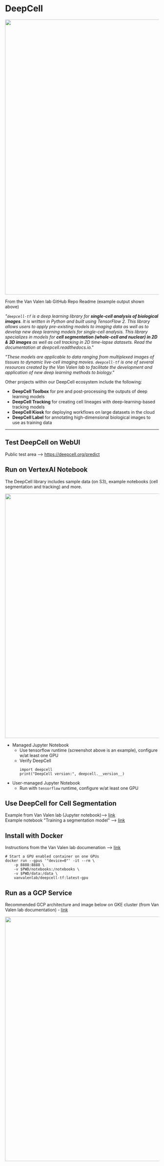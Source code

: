 # DeepCell

<img src="https://github.com/lynnlangit/TeamTeri/blob/master/Images/DeepCell-viz.png" width=900>

From the Van Valen lab GitHub Repo Readme (example output shown above)

*"`deepcell-tf` is a deep learning library for **single-cell analysis of biological images**. It is written in Python and built using TensorFlow 2.  This library allows users to apply pre-existing models to imaging data as well as to develop new deep learning models for single-cell analysis. This library specializes in models for **cell segmentation (whole-cell and nuclear) in 2D & 3D images** as well as cell tracking in 2D time-lapse datasets. Read the documentation at deepcell.readthedocs.io."*
  
*"These models are applicable to data ranging from multiplexed images of tissues to dynamic live-cell imaging movies.  `deepcell-tf` is one of several resources created by the Van Valen lab to facilitate the development and application of new deep learning methods to biology."*

Other projects within our DeepCell ecosystem include the following:  
  - **DeepCell Toolbox** for pre and post-processing the outputs of deep learning models 
  - **DeepCell Tracking** for creating cell lineages with deep-learning-based tracking models 
  - **DeepCell Kiosk** for deploying workflows on large datasets in the cloud 
  - **DeepCell Label** for annotating high-dimensional biological images to use as training data

-------------

## Test DeepCell on WebUI

Public test area --> https://deepcell.org/predict

## Run on VertexAI Notebook

The DeepCell library includes sample data (on S3), example notebooks (cell segmentation and tracking) and more.  

<img src="https://github.com/lynnlangit/TeamTeri/blob/master/Images/DeepCell-verify.png" width=800>

- Managed Jupyter Notebook
    - Use tensorflow runtime (screenshot above is an example), configure w/at least one GPU
    - Verify DeepCell
      ```
      import deepcell
      print("DeepCell version:", deepcell.__version__)
      ```
- User-managed Jupyter Notebook
  - Run with `tensorflow` runtime, configure w/at least one GPU
  
## Use DeepCell for Cell Segmentation

Example from Van Valen lab (Jupyter notebook)--> [link](https://deepcell.readthedocs.io/en/latest/notebooks/Training-Segmentation.html)  
Example notebook "Training a segmentation model" --> [link](https://github.com/vanvalenlab/deepcell-tf/blob/56f2cce7e51655c188acb213e25e1c3ef0fdbef5/notebooks/training/panopticnets/Nuclear%20Segmentation%20-%20DeepWatershed.ipynb)

## Install with Docker

Instructions from the Van Valen lab documenation --> [link](https://deepcell.readthedocs.io/en/latest/#install-with-docker)

```
# Start a GPU enabled container on one GPUs
docker run --gpus '"device=0"' -it --rm \
    -p 8888:8888 \
    -v $PWD/notebooks:/notebooks \
    -v $PWD/data:/data \
    vanvalenlab/deepcell-tf:latest-gpu
```

## Run as a GCP Service

Recommended GCP architecture and image below on GKE cluster (from Van Valen lab documentation) - [link](https://deepcell-kiosk.readthedocs.io/en/master/#software-architecture)

<img src="https://raw.githubusercontent.com/vanvalenlab/kiosk-console/master/docs/images/Kiosk_Architecture.png" width=800>



